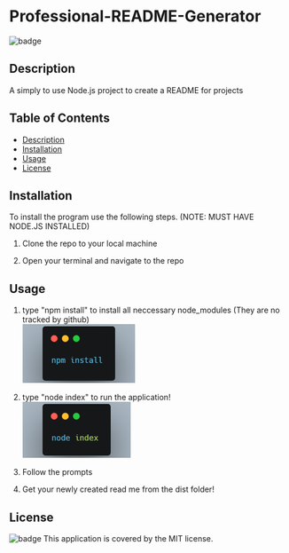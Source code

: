 # Professional-README-Generator
    
![badge](https://img.shields.io/badge/license-MIT-brightgreen)<br />
    
## Description

A simply to use Node.js project to create a README for projects

## Table of Contents
- [Description](#description)
- [Installation](#installation)
- [Usage](#usage)
- [License](#license)

## Installation

To install the program use the following steps. (NOTE: MUST HAVE NODE.JS INSTALLED)

1. Clone the repo to your local machine

2. Open your terminal and navigate to the repo

## Usage

1. type "npm install" to install all neccessary node_modules (They are no tracked by github)  
![npm-install](imgs/npm-install.png)

2. type "node index" to run the application!  
![node-index](imgs/node-index.png)

3. Follow the prompts 

4. Get your newly created read me from the dist folder!

## License

![badge](https://img.shields.io/badge/license-MIT-brightgreen)
This application is covered by the MIT license. 

